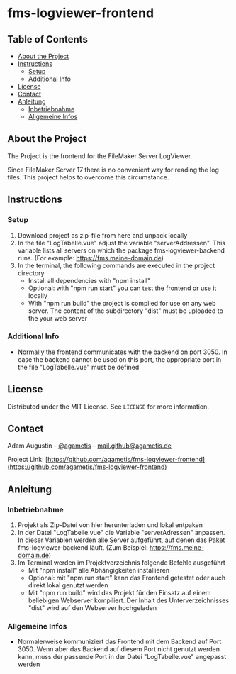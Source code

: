 # fms-logviewer-frontend

## Table of Contents

- [About the Project](#about-the-project)
- [Instructions](#instructions)
  - [Setup](#setup)
  - [Additional Info](#additional-info)
- [License](#license)
- [Contact](#contact)
- [Anleitung](#anleitung)
  - [Inbetriebnahme](#inbetriebnahme)
  - [Allgemeine Infos](#allgemeine-infos)

## About the Project

The Project is the frontend for the FileMaker Server LogViewer.

Since FileMaker Server 17 there is no convenient way for reading the log files. This project helps to overcome this circumstance.

## Instructions

### Setup

1. Download project as zip-file from here and unpack locally
2. In the file "LogTabelle.vue" adjust the variable "serverAddressen". This variable lists all servers on which the package fms-logviewer-backend runs. (For example: https://fms.meine-domain.de)
3. In the terminal, the following commands are executed in the project directory
   - Install all dependencies with "npm install"
   - Optional: with "npm run start" you can test the frontend or use it locally
   - With "npm run build" the project is compiled for use on any web server. The content of the subdirectory "dist" must be uploaded to the your web server

### Additional Info

- Normally the frontend communicates with the backend on port 3050. In case the backend cannot be used on this port, the appropriate port in the file "LogTabelle.vue" must be defined

## License

Distributed under the MIT License. See `LICENSE` for more information.

## Contact

Adam Augustin - [@agametis](https://twitter.com/agametis) - mail.github@agametis.de

Project Link: [https://github.com/agametis/fms-logviewer-frontend](https://github.com/agametis/fms-logviewer-frontend)

## Anleitung

### Inbetriebnahme

1. Projekt als Zip-Datei von hier herunterladen und lokal entpaken
2. In der Datei "LogTabelle.vue" die Variable "serverAdressen" anpassen. In dieser Variablen werden alle Server aufgeführt, auf denen das Paket fms-logviewer-backend läuft. (Zum Beispiel: https://fms.meine-domain.de)
3. Im Terminal werden im Projektverzeichnis folgende Befehle ausgeführt
   - Mit "npm install" alle Abhängigkeiten installieren
   - Optional: mit "npm run start" kann das Frontend getestet oder auch direkt lokal genutzt werden
   - Mit "npm run build" wird das Projekt für den Einsatz auf einem beliebigen Webserver kompiliert. Der Inhalt des Unterverzeichnisses "dist" wird auf den Webserver hochgeladen

### Allgemeine Infos

- Normalerweise kommuniziert das Frontend mit dem Backend auf Port 3050. Wenn aber das Backend auf diesem Port nicht genutzt werden kann, muss der passende Port in der Datei "LogTabelle.vue" angepasst werden
